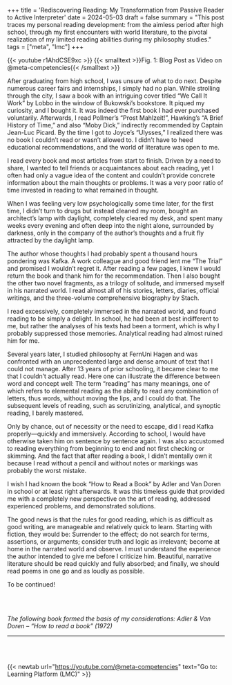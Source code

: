 +++
title = 'Rediscovering Reading: My Transformation from Passive Reader to Active Interpreter'
date = 2024-05-03
draft = false
summary = "This post traces my personal reading development: from the aimless period after high school, through my first encounters with world literature, to the pivotal realization of my limited reading abilities during my philosophy studies."
tags = ["meta", "lmc"]
+++

{{< youtube r1AhdCSE9xc >}}
{{< smalltext >}}Fig. 1: Blog Post as Video on @meta-competencies{{< /smalltext >}}  


After graduating from high school, I was unsure of what to do next. Despite numerous career fairs and internships, I simply had no plan. While strolling through the city, I saw a book with an intriguing cover titled “We Call It Work” by Lobbo in the window of Bukowski’s bookstore. It piqued my curiosity, and I bought it. It was indeed the first book I had ever purchased voluntarily. Afterwards, I read Pollmer’s “Prost Mahlzeit!”, Hawking’s “A Brief History of Time,” and also “Moby Dick,” indirectly recommended by Captain Jean-Luc Picard. By the time I got to Joyce’s “Ulysses,” I realized there was no book I couldn’t read or wasn’t allowed to. I didn’t have to heed educational recommendations, and the world of literature was open to me.  

I read every book and most articles from start to finish. Driven by a need to share, I wanted to tell friends or acquaintances about each reading, yet I often had only a vague idea of the content and couldn’t provide concrete information about the main thoughts or problems. It was a very poor ratio of time invested in reading to what remained in thought.  

When I was feeling very low psychologically some time later, for the first time, I didn’t turn to drugs but instead cleaned my room, bought an architect’s lamp with daylight, completely cleared my desk, and spent many weeks every evening and often deep into the night alone, surrounded by darkness, only in the company of the author’s thoughts and a fruit fly attracted by the daylight lamp.  

The author whose thoughts I had probably spent a thousand hours pondering was Kafka. A work colleague and good friend lent me “The Trial” and promised I wouldn’t regret it. After reading a few pages, I knew I would return the book and thank him for the recommendation. Then I also bought the other two novel fragments, as a trilogy of solitude, and immersed myself in his narrated world. I read almost all of his stories, letters, diaries, official writings, and the three-volume comprehensive biography by Stach.  

I read excessively, completely immersed in the narrated world, and found reading to be simply a delight. In school, he had been at best indifferent to me, but rather the analyses of his texts had been a torment, which is why I probably suppressed those memories. Analytical reading had almost ruined him for me.  

Several years later, I studied philosophy at FernUni Hagen and was confronted with an unprecedented large and dense amount of text that I could not manage. After 13 years of prior schooling, it became clear to me that I couldn’t actually read. Here one can illustrate the difference between word and concept well: The term “reading” has many meanings, one of which refers to elemental reading as the ability to read any combination of letters, thus words, without moving the lips, and I could do that. The subsequent levels of reading, such as scrutinizing, analytical, and synoptic reading, I barely mastered.  

Only by chance, out of necessity or the need to escape, did I read Kafka properly—quickly and immersively. According to school, I would have otherwise taken him on sentence by sentence again. I was also accustomed to reading everything from beginning to end and not first checking or skimming. And the fact that after reading a book, I didn’t mentally own it because I read without a pencil and without notes or markings was probably the worst mistake.  

I wish I had known the book “How to Read a Book” by Adler and Van Doren in school or at least right afterwards. It was this timeless guide that provided me with a completely new perspective on the art of reading, addressed experienced problems, and demonstrated solutions.  

The good news is that the rules for good reading, which is as difficult as good writing, are manageable and relatively quick to learn. Starting with fiction, they would be: Surrender to the effect; do not search for terms, assertions, or arguments; consider truth and logic as irrelevant; become at home in the narrated world and observe. I must understand the experience the author intended to give me before I criticize him. Beautiful, narrative literature should be read quickly and fully absorbed; and finally, we should read poems in one go and as loudly as possible.  

To be continued!  

</br></br>  

*The following book formed the basis of my considerations: Adler & Van Doren – “How to read a book” (1972)*

---

</br></br>  

{{< newtab url="https://youtube.com/@meta-competencies" text="Go to: Learning Platform (LMC)" >}}